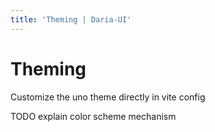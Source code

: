 ```yaml
---
title: 'Theming | Daria-UI'
---
```


# Theming

Customize the uno theme directly in vite config

TODO explain color scheme mechanism